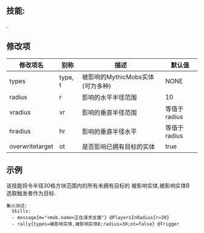 技能: 
--------------------------

.

修改项
----------

| 修改项名 | 别称    | 描述                                                                                                    | 默认值 |
|-----------|------------|----------------------------------------------------------------------------------------------------------------|---------------|
| types           | type, t | 被影响的MythicMobs实体(可为多种) | NONE          |
| radius          | r       | 影响的水平半径范围                                                              | 10            |
| vradius         | vr      | 影响的垂直半径范围                                                                 | 等值于radius        |
| hradius         | hr      | 影响的垂直半径水平                                                               | 等值于radius        |
| overwritetarget | ot      | 是否影响已拥有目标的实体  | true          |

示例
--------

该技能将令半径30格方块范围内的所有未拥有目标的 被影响实体,被影响实体B  
选取触发者作为目标.

    集火测试:
      Skills:
      - message{m="<mob.name>正在请求支援"} @PlayersInRadius{r=30}
      - rally{types=被影响实体,被影响实体B;radius=30;ot=false} @Trigger
